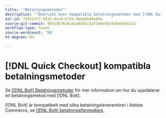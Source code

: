 ```yaml
---
title: '"Betalningsmetoder"'
description: '"Översikt över kompatibla betalningsmetoder med [!DNL Quick Checkout] för Adobe Commerce."'
exl-id: 7d151477-5932-4ec0-b729-dbda6b49e6da
source-git-commit: 9841db7616c8aa6d5bc5af3e6e92c0abe9a4a1e2
workflow-type: tm+mt
source-wordcount: '56'
ht-degree: 0%

---
```


# [!DNL Quick Checkout] kompatibla betalningsmetoder

Se [[!DNL Bolt] Betalningsmetoder](https://help.bolt.com/shoppers/guides/checkout/update-payment-method) för mer information om hur du uppdaterar en betalningsmetod med [!DNL Bolt].

[!DNL Bolt] är kompatibelt med olika betalningsleverantörer i Adobe Commerce, se [[!DNL Bolt] betalningsförmedlare](https://help.bolt.com/merchants/guides/merchant-setup/checkout/processor-guides/).
